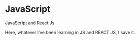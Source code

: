 # JavaScript
JavaScript and React Js

Here, whatever I've been learning in JS and REACT JS, I save it.
